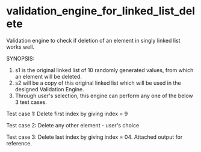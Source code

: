 # validation_engine_for_linked_list_delete
Validation engine to check if deletion of an element in singly linked list works well.

SYNOPSIS:
1. s1 is the original linked list of 10 randomly generated values, from which an element will be deleted.
2. s2 will be a copy of this original linked list which will be used in the designed Validation Engine.
3. Through user's selection, this engine can perform any one of the below 3 test cases.

Test case 1: Delete first index by giving index = 9

Test case 2: Delete any other element - user's choice

Test case 3: Delete last index by giving index = 04. Attached output for reference.

